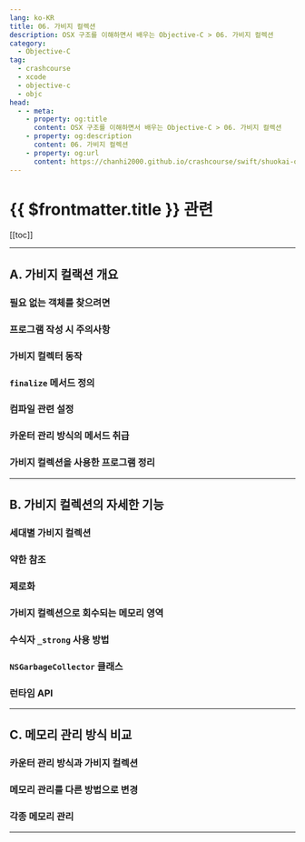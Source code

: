 ```yaml
---
lang: ko-KR
title: 06. 가비지 컬렉션
description: OSX 구조를 이해하면서 배우는 Objective-C > 06. 가비지 컬렉션
category:
  - Objective-C
tag: 
  - crashcourse
  - xcode
  - objective-c
  - objc
head:
  - - meta:
    - property: og:title
      content: OSX 구조를 이해하면서 배우는 Objective-C > 06. 가비지 컬렉션
    - property: og:description
      content: 06. 가비지 컬렉션
    - property: og:url
      content: https://chanhi2000.github.io/crashcourse/swift/shuokai-objc/06.html
---
```


# {{ $frontmatter.title }} 관련

[[toc]]

---

## A. 가비지 컬랙션 개요

### 필요 없는 객체를 찾으려면

### 프로그램 작성 시 주의사항

### 가비지 컬렉터 동작

### `finalize` 메서드 정의

### 컴파일 관련 설정

### 카운터 관리 방식의 메서드 취급

### 가비지 컬렉션을 사용한 프로그램 정리

---

## B. 가비지 컬렉션의 자세한 기능

### 세대별 가비지 컬렉션

### 약한 참조

### 제로화

### 가비지 컬렉션으로 회수되는 메모리 영역

### 수식자 `_strong` 사용 방법

### `NSGarbageCollector` 클래스

### 런타임 API

---

## C. 메모리 관리 방식 비교

### 카운터 관리 방식과 가비지 컬렉션

### 메모리 관리를 다른 방법으로 변경

### 각종 메모리 관리

---
